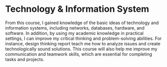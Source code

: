 #  Technology & Information System
From this course, I gained knowledge of the basic ideas of technology and information systems, including networks, databases, hardware, and software. In addition, by using my academic knowledge in practical settings, I can improve my critical thinking and problem-solving abilities.
For instance, design thinking report teach me how to analyze issues and create technologically sound solutions. This course will also help me improve my communication and teamwork skills, which are essential for completing tasks and projects.
